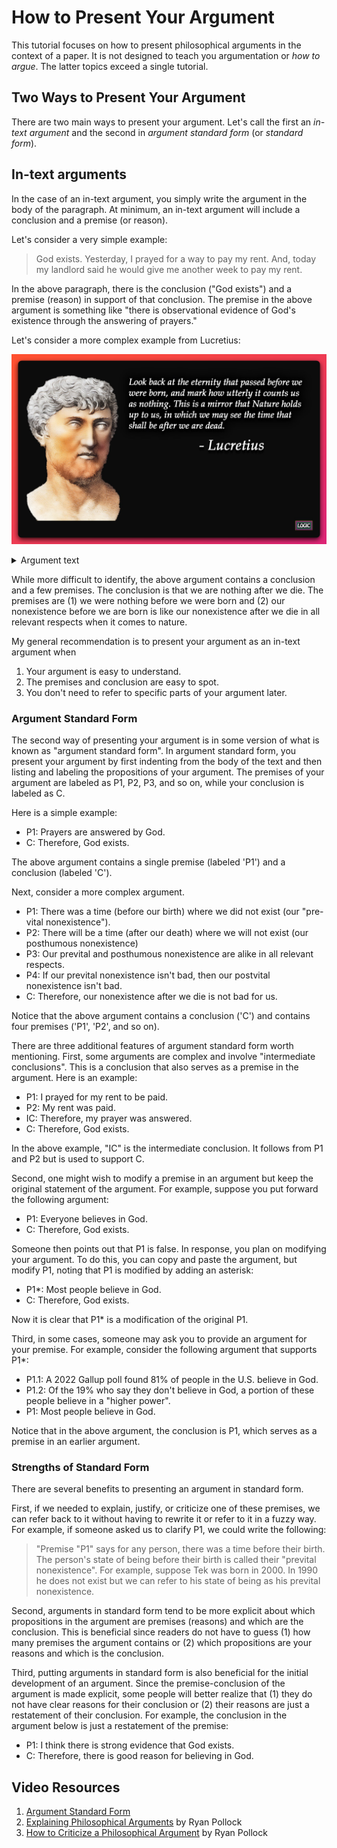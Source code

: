 # How to Present Your Argument

This tutorial focuses on how to present philosophical arguments in the context of a paper. It is not designed to teach you argumentation or *how to argue*. The latter topics exceed a single tutorial. 

## Two Ways to Present Your Argument

There are two main ways to present your argument. Let's call the first an *in-text argument* and the second in *argument standard form* (or *standard form*).

## In-text arguments

 In the case of an in-text argument, you simply write the argument in the body of the paragraph. At minimum, an in-text argument will include a conclusion and a premise (or reason). 

Let's consider a very simple example:

> God exists. Yesterday, I prayed for a way to pay my rent. And, today my landlord said he would give me another week to pay my rent.

In the above paragraph, there is the conclusion ("God exists") and a premise (reason) in support of that conclusion. The premise in the above argument is something like "there is observational evidence of God's existence through the answering of prayers."

Let's consider a more complex example from Lucretius:

![Lucretius Argument](imgs/lucretius.png)
<details>
    <summary>Argument text</summary>
    <p>"Look back at the eternity that passed before we were born, and mark how utterly it counts us as nothing. This is a mirror that Nature holds up to us, in which we may see the time that shall be after we are dead.</p>
</details>

While more difficult to identify, the above argument contains a conclusion and a few premises. The conclusion is that we are nothing after we die. The premises are (1) we were nothing before we were born and (2) our nonexistence before we are born is  like our nonexistence after we die in all relevant respects when it comes to nature.

My general recommendation is to present your argument as an in-text argument when

1. Your argument is easy to understand.
1. The premises and conclusion are easy to spot.
1. You don't need to refer to specific parts of your argument later.

### Argument Standard Form

The second way of presenting your argument is in some version of what is known as "argument standard form". In argument standard form, you present your argument by first indenting from the body of the text and then listing and labeling the propositions of your argument. The premises of your argument are labeled as P1, P2, P3, and so on, while your conclusion is labeled as C. 

Here is a simple example:

- P1: Prayers are answered by God.
- C: Therefore, God exists.

The above argument contains a single premise (labeled 'P1') and a conclusion (labeled 'C'). 

Next, consider a more complex argument. 

- P1: There was a time (before our birth) where we did not exist (our "pre-vital nonexistence").
- P2: There will be a time (after our death) where we will not exist (our posthumous nonexistence)
- P3: Our prevital and posthumous nonexistence are alike in all relevant respects.​ 
- P4: If our prevital nonexistence isn't bad, then our postvital nonexistence isn't bad.
- C: Therefore, our nonexistence after we die is not bad for us.

Notice that the above argument contains a conclusion ('C') and contains four premises ('P1', 'P2', and so on). 

There are three additional features of argument standard form worth mentioning. First, some arguments are complex and involve "intermediate conclusions". This is a conclusion that also serves as a premise in the argument. Here is an example:

- P1: I prayed for my rent to be paid.
- P2: My rent was paid.
- IC: Therefore, my prayer was answered.
- C: Therefore, God exists.

In the above example, "IC" is the intermediate conclusion. It follows from P1 and P2 but is used to support C.

Second, one might wish to modify a premise in an argument but keep the original statement of the argument. For example, suppose you put forward the following argument:

- P1: Everyone believes in God.
- C: Therefore, God exists.

Someone then points out that P1 is false. In response, you plan on modifying your argument. To do this, you can copy and paste the argument, but modify P1, noting that P1 is modified by adding an asterisk:

- P1*: Most people believe in God.
- C: Therefore, God exists.

Now it is clear that P1* is a modification of the original P1. 

Third, in some cases, someone may ask you to provide an argument for your premise. For example, consider the following argument that supports P1*:

- P1.1: A 2022 Gallup poll found 81% of people in the U.S. believe in God.
- P1.2: Of the 19% who say they don't believe in God, a portion of these people believe in a "higher power".
- P1: Most people believe in God.

Notice that in the above argument, the conclusion is P1, which serves as a premise in an earlier argument.


### Strengths of Standard Form

There are several benefits to presenting an argument in standard form.

First, if we needed to explain, justify, or criticize one of these premises, we can refer back to it without having to rewrite it or refer to it in a fuzzy way. For example, if someone asked us to clarify P1, we could write the following:

> "Premise "P1" says for any person, there was a time before their birth. The person's state of being before their birth is called their "prevital nonexistence". For example, suppose Tek was born in 2000. In 1990 he does not exist but we can refer to his state of being as his prevital nonexistence.

Second, arguments in standard form tend to be more explicit about which propositions in the argument are premises (reasons) and which are the conclusion. This is beneficial since readers do not have to guess (1) how many premises the argument contains or (2) which propositions are your reasons and which is the conclusion.

Third, putting arguments in standard form is also beneficial for the initial development of an argument. Since the premise-conclusion of the argument is made explicit, some people will better realize that (1) they do not have clear reasons for their conclusion or (2) their reasons are just a restatement of their conclusion. For example, the conclusion in the argument below is just a restatement of the premise:

- P1: I think there is strong evidence that God exists.
- C: Therefore, there is good reason for believing in God.

## Video Resources

1. [Argument Standard Form](https://www.youtube.com/watch?v=EVpOMUav_uE) 
1. [Explaining Philosophical Arguments](https://www.youtube.com/watch?v=EWEKuxvGLLo) by Ryan Pollock
1. [How to Criticize a Philosophical Argument](https://www.youtube.com/watch?v=HnA7pLVmePM) by Ryan Pollock


